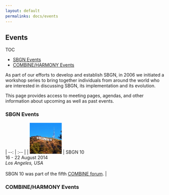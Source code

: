 ```yaml
---
layout: default
permalinks: docs/events
---
```


## Events

TOC
* [SBGN Events](#sbgn-events)
* [COMBINE/HARMONY Events](#combine/harmony-events)

As part of our efforts to develop and establish SBGN, in 2006 we initiated a workshop series to bring together individuals from around the world who are interested in discussing SBGN, its implementation and its evolution.

This page provides access to meeting pages, agendas, and other information about upcoming as well as past events.

### SBGN Events
| --: | :-- |
| ![SBGN 10](../images/SBGN10-100x100.jpg) | SBGN 10<br>16 - 22 August 2014<br>*Los Angeles, USA*<br><br>SBGN 10 was part of the fifth [COMBINE forum](). |

### COMBINE/HARMONY Events
